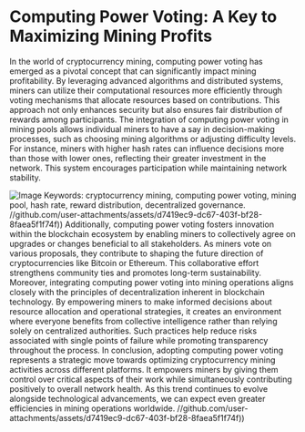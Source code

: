 # Computing Power Voting: A Key to Maximizing Mining Profits
In the world of cryptocurrency mining, computing power voting has emerged as a pivotal concept that can significantly impact mining profitability. By leveraging advanced algorithms and distributed systems, miners can utilize their computational resources more efficiently through voting mechanisms that allocate resources based on contributions. This approach not only enhances security but also ensures fair distribution of rewards among participants.
The integration of computing power voting in mining pools allows individual miners to have a say in decision-making processes, such as choosing mining algorithms or adjusting difficulty levels. For instance, miners with higher hash rates can influence decisions more than those with lower ones, reflecting their greater investment in the network. This system encourages participation while maintaining network stability.

![Image](https://github.com/user-attachments/assets/4a25d116-2220-4385-b08e-f287af8fcbc4)
Keywords: cryptocurrency mining, computing power voting, mining pool, hash rate, reward distribution, decentralized governance.
 //github.com/user-attachments/assets/d7419ec9-dc67-403f-bf28-8faea5f1f74f))
Additionally, computing power voting fosters innovation within the blockchain ecosystem by enabling miners to collectively agree on upgrades or changes beneficial to all stakeholders. As miners vote on various proposals, they contribute to shaping the future direction of cryptocurrencies like Bitcoin or Ethereum. This collaborative effort strengthens community ties and promotes long-term sustainability.
Moreover, integrating computing power voting into mining operations aligns closely with the principles of decentralization inherent in blockchain technology. By empowering miners to make informed decisions about resource allocation and operational strategies, it creates an environment where everyone benefits from collective intelligence rather than relying solely on centralized authorities. Such practices help reduce risks associated with single points of failure while promoting transparency throughout the process.
In conclusion, adopting computing power voting represents a strategic move towards optimizing cryptocurrency mining activities across different platforms. It empowers miners by giving them control over critical aspects of their work while simultaneously contributing positively to overall network health. As this trend continues to evolve alongside technological advancements, we can expect even greater efficiencies in mining operations worldwide.
 //github.com/user-attachments/assets/d7419ec9-dc67-403f-bf28-8faea5f1f74f))
